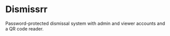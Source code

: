 # Dismissrr
Password-protected dismissal system with admin and viewer accounts and a QR code reader.
